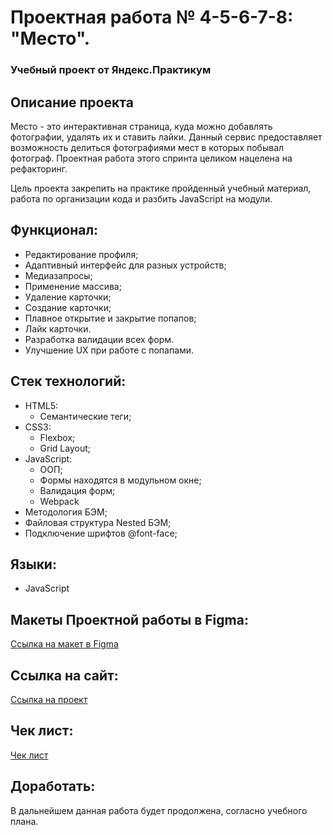# Проектная работа № 4-5-6-7-8: "Место".

### Учебный проект от Яндекс.Практикум

## Описание проекта

Место - это интерактивная страница, куда можно добавлять фотографии, удалять их и ставить лайки. Данный сервис предоставляет возможность делиться фотографиями мест в которых побывал фотограф. Проектная работа этого спринта целиком нацелена на рефакторинг.

Цель проекта закрепить на практике пройденный учебный материал, работа по организации кода и разбить JavaScript на модули.

## Функционал:

* Редактирование профиля;
* Адаптивный интерфейс для разных устройств;
* Медиазапросы;
* Применение массива;
* Удаление карточки;
* Создание карточки;
* Плавное открытие и закрытие попапов;
* Лайк карточки.
* Разработка валидации всех форм.
* Улучшение UX при работе с попапами.

## Стек технологий:

* HTML5:
  * Семантические теги;
* CSS3:
  * Flexbox;
  * Grid Layout;
* JavaScript:
  * ООП;
  * Формы находятся в модульном окне;
  * Валидация форм;
  * Webpack
* Методология БЭМ;
* Файловая структура Nested БЭМ;
* Подключение шрифтов @font-face;

## Языки:

* JavaScript

## Макеты Проектной работы в Figma:

[Ссылка на макет в Figma](https://www.figma.com/file/kRVLKwYG3d1HGLvh7JFWRT/JavaScript.-Sprint-6?node-id=1124%3A73&t=ZdO4Ji3Io59E34fk-0)

## Ссылка на сайт:

[Ссылка на проект](https://nadezhdatatarskikh.github.io/mesto/)

## Чек лист:

[Чек лист]( https://code.s3.yandex.net/web-developer/checklists-pdf/new-program/checklist-8.pdf)

## Доработать:

В дальнейшем данная работа будет продолжена, согласно учебного плана.

